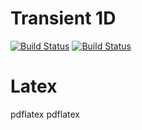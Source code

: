 # Transient 1D
[![Build Status](https://travis-ci.org/Sehlingdorf/transient_1D.svg?branch=master)](https://travis-ci.org/Sehlingdorf/transient_1D)
[![Build Status](https://travis-ci.org/Sehlingdorf/python_AD.svg?branch=master)](https://travis-ci.org/Sehlingdorf/python_AD)
# Latex
pdflatex pdflatex
